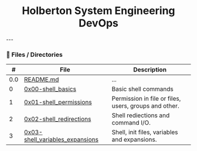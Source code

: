 <h1 align="center">Holberton System Engineering DevOps </h1>
---

### :file_folder: Files / Directories 

#|File|Description
---|---|---
0.0|[README.md](./README.md)|...
0|[0x00-shell_basics](https://github.com/jossvega/holberton-system_engineering-devops/tree/master/0x00-shell_basics)|Basic shell commands
1|[0x01-shell_permissions](https://github.com/jossvega/holberton-system_engineering-devops/tree/master/0x01-shell_permissions)|Permission in file or files, users, groups and other.
2|[0x02-shell_redirections](https://github.com/jossvega/holberton-system_engineering-devops/tree/master/0x02-shell_redirections)|Shell rediections and command I/O.
3|[0x03-shell_variables_expansions](https://github.com/jossvega/holberton-system_engineering-devops/tree/master/0x03-shell_variables_expansions)|Shell, init files, variables and expansions.
